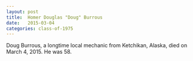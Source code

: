 ```yaml
---
layout: post
title:  Homer Douglas "Doug" Burrous
date:   2015-03-04
categories: class-of-1975
---
```

Doug Burrous, a longtime local mechanic from Ketchikan, Alaska, died on March 4, 2015.  He was 58.
